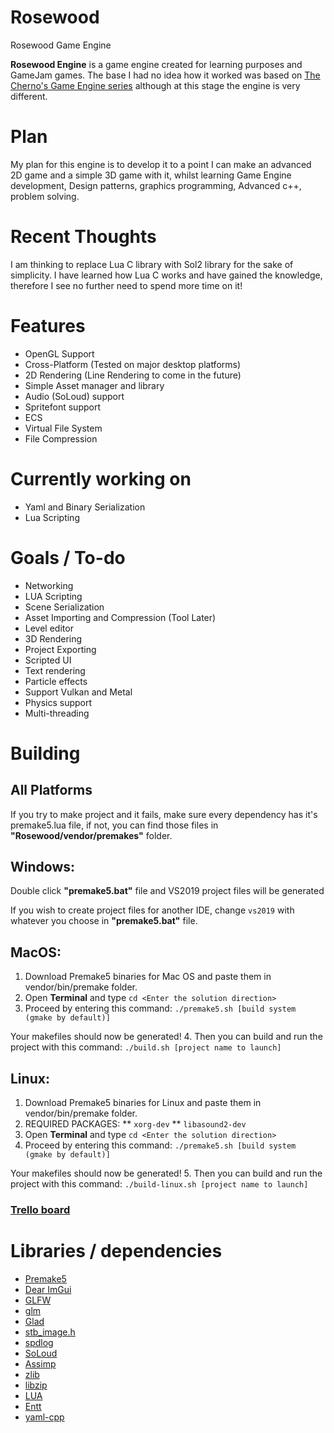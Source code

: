 # Rosewood
Rosewood Game Engine

**Rosewood Engine** is a game engine created for learning purposes and GameJam games. The base I had no idea how it worked was based on [The Cherno's Game Engine series](https://www.youtube.com/watch?v=JxIZbV_XjAs&list=PLlrATfBNZ98dC-V-N3m0Go4deliWHPFwT) although at this stage the engine is very different.

# Plan
My plan for this engine is to develop it to a point I can make an advanced 2D game and a simple 3D game with it, whilst learning Game Engine development, Design patterns, graphics programming, Advanced c++, problem solving.

# Recent Thoughts
I am thinking to replace Lua C library with Sol2 library for the sake of simplicity. I have learned how Lua C works and have gained the knowledge, therefore I see no further need to spend more time on it! 

# Features
* OpenGL Support
* Cross-Platform (Tested on major desktop platforms)
* 2D Rendering (Line Rendering to come in the future)
* Simple Asset manager and library
* Audio (SoLoud) support
* Spritefont support
* ECS
* Virtual File System
* File Compression

# Currently working on
* Yaml and Binary Serialization
* Lua Scripting

# Goals / To-do
* Networking
* LUA Scripting
* Scene Serialization
* Asset Importing and Compression (Tool Later)
* Level editor
* 3D Rendering
* Project Exporting
* Scripted UI
* Text rendering
* Particle effects
* Support Vulkan and Metal
* Physics support
* Multi-threading

# Building
## All Platforms
  If you try to make project and it fails, make sure every dependency has it's premake5.lua file, if not, you can find those files in **"Rosewood/vendor/premakes"** folder.
## Windows:

  Double click **"premake5.bat"** file and VS2019 project files will be generated
  
  If you wish to create project files for another IDE, change `vs2019` with whatever you choose in **"premake5.bat"** file.
  
## MacOS:
  1. Download Premake5 binaries for Mac OS and paste them in vendor/bin/premake folder.
  2. Open **Terminal** and type `cd <Enter the solution direction>`
  3. Proceed by entering this command:
  `./premake5.sh [build system (gmake by default)]`
  
  Your makefiles should now be generated!
  4. Then you can build and run the project with this command:
  `./build.sh [project name to launch]`

## Linux:
  1. Download Premake5 binaries for Linux and paste them in vendor/bin/premake folder.
  2. REQUIRED PACKAGES:
    ** `xorg-dev`
    ** `libasound2-dev`
  3. Open **Terminal** and type `cd <Enter the solution direction>`
  4. Proceed by entering this command:
  `./premake5.sh [build system (gmake by default)]`
  
  Your makefiles should now be generated!
  5. Then you can build and run the project with this command:
  `./build-linux.sh [project name to launch]`
### **[Trello board](https://trello.com/b/bTRVKkrL/rosewood-engine)**

# Libraries / dependencies
* [Premake5](https://github.com/premake/premake-core)
* [Dear ImGui](https://github.com/ocornut/imgui)
* [GLFW](https://github.com/glfw/glfw)
* [glm](https://github.com/g-truc/glm)
* [Glad](https://glad.dav1d.de/)
* [stb_image.h](https://github.com/nothings/stb/blob/master/stb_image.h)
* [spdlog](https://github.com/gabime/spdlog)
* [SoLoud](https://github.com/jarikomppa/soloud)
* [Assimp](https://github.com/assimp/assimp)
* [zlib](https://zlib.net)
* [libzip](https://libzip.org)
* [LUA](http://www.lua.org/home.html)
* [Entt](https://github.com/skypjack/entt)
* [yaml-cpp](https://github.com/jbeder/yaml-cpp)
